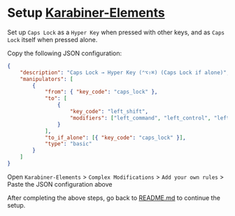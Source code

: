 # Setup [Karabiner-Elements](https://karabiner-elements.pqrs.org/)

Set up `Caps Lock` as a `Hyper Key` when pressed with other keys, and as `Caps Lock` itself when pressed alone.

Copy the following JSON configuration:

```json
{
    "description": "Caps Lock → Hyper Key (⌃⌥⇧⌘) (Caps Lock if alone)",
    "manipulators": [
        {
            "from": { "key_code": "caps_lock" },
            "to": [
                {
                    "key_code": "left_shift",
                    "modifiers": ["left_command", "left_control", "left_option"]
                }
            ],
            "to_if_alone": [{ "key_code": "caps_lock" }],
            "type": "basic"
        }
    ]
}
```

Open `Karabiner-Elements` > `Complex Modifications` > `Add your own rules` > Paste the JSON configuration above

After completing the above steps, go back to [README.md](../README.md) to continue the setup.
